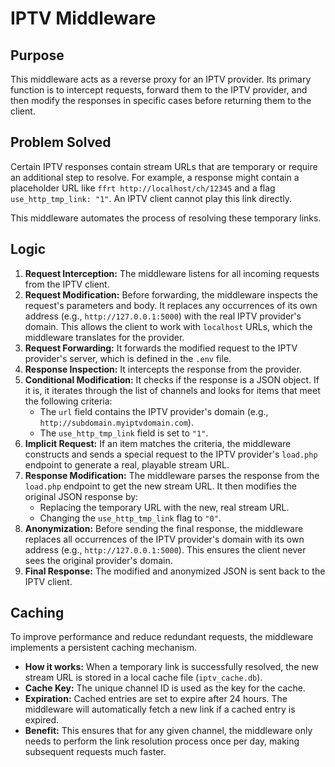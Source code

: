 # IPTV Middleware

## Purpose

This middleware acts as a reverse proxy for an IPTV provider. Its primary function is to intercept requests, forward them to the IPTV provider, and then modify the responses in specific cases before returning them to the client.

## Problem Solved

Certain IPTV responses contain stream URLs that are temporary or require an additional step to resolve. For example, a response might contain a placeholder URL like `ffrt http://localhost/ch/12345` and a flag `use_http_tmp_link: "1"`. An IPTV client cannot play this link directly.

This middleware automates the process of resolving these temporary links.

## Logic

1.  **Request Interception:** The middleware listens for all incoming requests from the IPTV client.
2.  **Request Modification:** Before forwarding, the middleware inspects the request's parameters and body. It replaces any occurrences of its own address (e.g., `http://127.0.0.1:5000`) with the real IPTV provider's domain. This allows the client to work with `localhost` URLs, which the middleware translates for the provider.
3.  **Request Forwarding:** It forwards the modified request to the IPTV provider's server, which is defined in the `.env` file.
4.  **Response Inspection:** It intercepts the response from the provider.
5.  **Conditional Modification:** It checks if the response is a JSON object. If it is, it iterates through the list of channels and looks for items that meet the following criteria:
    *   The `url` field contains the IPTV provider's domain (e.g., `http://subdomain.myiptvdomain.com`).
    *   The `use_http_tmp_link` field is set to `"1"`.
6.  **Implicit Request:** If an item matches the criteria, the middleware constructs and sends a special request to the IPTV provider's `load.php` endpoint to generate a real, playable stream URL.
7.  **Response Modification:** The middleware parses the response from the `load.php` endpoint to get the new stream URL. It then modifies the original JSON response by:
    *   Replacing the temporary URL with the new, real stream URL.
    *   Changing the `use_http_tmp_link` flag to `"0"`.
8.  **Anonymization:** Before sending the final response, the middleware replaces all occurrences of the IPTV provider's domain with its own address (e.g., `http://127.0.0.1:5000`). This ensures the client never sees the original provider's domain.
9.  **Final Response:** The modified and anonymized JSON is sent back to the IPTV client.

## Caching

To improve performance and reduce redundant requests, the middleware implements a persistent caching mechanism.

-   **How it works:** When a temporary link is successfully resolved, the new stream URL is stored in a local cache file (`iptv_cache.db`).
-   **Cache Key:** The unique channel ID is used as the key for the cache.
-   **Expiration:** Cached entries are set to expire after 24 hours. The middleware will automatically fetch a new link if a cached entry is expired.
-   **Benefit:** This ensures that for any given channel, the middleware only needs to perform the link resolution process once per day, making subsequent requests much faster.
